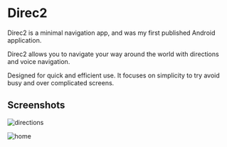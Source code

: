 # Direc2
Direc2 is a minimal navigation app, and was my first published Android application.

Direc2 allows you to navigate your way around the world with directions and voice navigation.

Designed for quick and efficient use. It focuses on simplicity to try avoid busy and over complicated screens.

## Screenshots
![directions](https://user-images.githubusercontent.com/54554532/204109262-f6748d5c-284b-45c2-a394-e99706cb05f6.jpg)

![home](https://user-images.githubusercontent.com/54554532/204109258-cd7cff89-39b2-4bce-be4c-8d59328749cc.jpeg)
